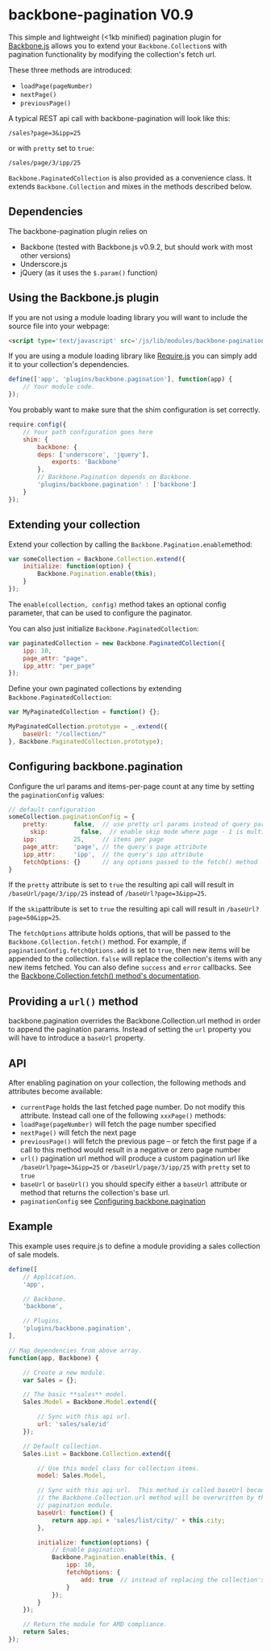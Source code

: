 backbone-pagination V0.9
========================

This simple and lightweight (<1kb minified) pagination plugin for [Backbone.js](http://backbone.js) allows you to extend your ```Backbone.Collection```s with pagination functionality by modifying the collection's fetch url.

These three methods are introduced:

* ```loadPage(pageNumber)```
* ```nextPage()```
* ```previousPage()```

A typical REST api call with backbone-pagination will look like this:

    /sales?page=3&ipp=25

or with ```pretty``` set to ```true```:

    /sales/page/3/ipp/25

```Backbone.PaginatedCollection``` is also provided as a convenience class. It extends ```Backbone.Collection``` and mixes in the methods described below.

Dependencies
------------

The backbone-pagination plugin relies on
* Backbone (tested with Backbone.js v0.9.2, but should work with most other versions)
* Underscore.js
* jQuery (as it uses the ```$.param()``` function)

Using the Backbone.js plugin
----------------------------

If you are not using a module loading library you will want to include the source file into your webpage:

```html
<script type='text/javascript' src='/js/lib/modules/backbone-pagination.js'></script>
```

If you are using a module loading library like [Require.js](http://require.js) you can simply add it to your collection's dependencies.

```javascript
define(['app', 'plugins/backbone.pagination'], function(app) {
    // Your module code.
});
```

You probably want to make sure that the shim configuration is set correctly.

```javascript
require.config({
    // Your path configuration goes here
    shim: {
        backbone: {
        deps: ['underscore', 'jquery'],
            exports: 'Backbone'
        },
        // Backbone.Pagination depends on Backbone.
        'plugins/backbone.pagination' : ['backbone']
    }
});  
```

Extending your collection
-------------------------

Extend your collection by calling the ```Backbone.Pagination.enable```method:

```javascript
var someCollection = Backbone.Collection.extend({
    initialize: function(option) {
        Backbone.Pagination.enable(this);
    }
});
```

The ```enable(collection, config)``` method takes an optional config parameter, that can be used to configure the paginator.

You can also just initialize ```Backbone.PaginatedCollection```:

```javascript
var paginatedCollection = new Backbone.PaginatedCollection({
    ipp: 10,
    page_attr: "page",
    ipp_attr: "per_page"
});
```

Define your own paginated collections by extending ```Backbone.PaginatedCollection```:

```javascript
var MyPaginatedCollection = function() {};

MyPaginatedCollection.prototype = _.extend({
    baseUrl: "/collection/"
}, Backbone.PaginatedCollection.prototype);
```

Configuring backbone.pagination
-------------------------------

Configure the url params and items-per-page count at any time by setting the ```paginationConfig``` values:

```javascript
// default configuration
someCollection.paginationConfig = {
    pretty:       false,  // use pretty url params instead of query params
      skip:         false,  // enable skip mode where page - 1 is multipled by ipp
  	ipp:          25,     // items per page
  	page_attr:    'page', // the query's page attribute
   	ipp_attr:     'ipp',  // the query's ipp attribute
   	fetchOptions: {}      // any options passed to the fetch() method
}
```

If the ```pretty``` attribute is set to ```true``` the resulting api call will result in ```/baseUrl/page/3/ipp/25``` instead of ```/baseUrl?page=3&ipp=25```.

If the ```skip```attribute is set to ```true``` the resulting api call will result in ```/baseUrl?page=50&ipp=25```.

The ```fetchOptions``` attribute holds options, that will be passed to the ```Backbone.Collection.fetch()``` method. For example, if ```paginationConfig.fetchOptions.add``` is set to ```true```, then new items will be appended to the collection. ```false``` will replace the collection's items with any new items fetched. You can also define ```success``` and ```error``` callbacks. See the [Backbone.Collection.fetch() method's documentation](http://backbonejs.org/#Collection-fetch).

Providing a ```url()``` method
------------------------------

backbone.pagination overrides the Backbone.Collection.url method in order to append the pagination params. Instead of setting the ```url``` property you will have to introduce a ```baseUrl``` property.

API
---

After enabling pagination on your collection, the following methods and attributes become available:

* ```currentPage``` holds the last fetched page number. Do not modify this attribute. Instead call one of the following ```xxxPage()``` methods:
* ```loadPage(pageNumber)``` will fetch the page number specified
* ```nextPage()``` will fetch the next page
* ```previousPage()``` will fetch the previous page – or fetch the first page if a call to this method would result in a negative or zero page number
* ```url()``` pagination url method will produce a custom pagination url like ```/baseUrl?page=3&ipp=25``` or ```/baseUrl/page/3/ipp/25``` with ```pretty``` set to ```true```
* ```baseUrl``` or ```baseUrl()``` you should specify either a ```baseUrl``` attribute or method that returns the collection's base url.
* ```paginationConfig``` see [Configuring backbone.pagination](#configuring-backbonepagination)

Example
-------

This example uses require.js to define a module providing a sales collection of sale models.

```javascript
define([
	// Application.
	'app',

	// Backbone.
	'backbone',

	// Plugins.
	'plugins/backbone.pagination',
],

// Map dependencies from above array.
function(app, Backbone) {

	// Create a new module.
	var Sales = {};

	// The basic **sales** model.
	Sales.Model = Backbone.Model.extend({

		// Sync with this api url.
		url: 'sales/sale/id'
	});

	// Default collection.
	Sales.List = Backbone.Collection.extend({

		// Use this model class for collection items.
		model: Sales.Model,

		// Sync with this api url.  This method is called baseUrl because,
		// the Backbone.Collection.url method will be overwritten by the
		// pagination module.
		baseUrl: function() {
			return app.api + 'sales/list/city/' + this.city;
		},

		initialize: function(options) {
			// Enable pagination.
			Backbone.Pagination.enable(this, {
				ipp: 10,
				fetchOptions: {
					add: true  // instead of replacing the collection's model items, append new items
				}
			});
		}
	});

	// Return the module for AMD compliance.
	return Sales;
});
```

